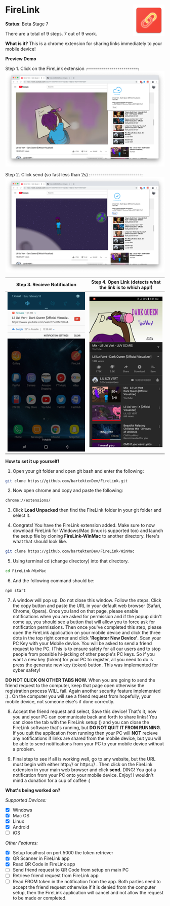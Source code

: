# FireLink <img src="images/web_hi_res_512.png" width="100px" height="100px" align="right"/>

**Status**: Beta Stage 7

There are a total of 9 steps. 7 out of 9 work.

**What is it?** This is a chrome extension for sharing links immediately to your mobile device!

**Preview Demo**

Step 1. Click on the FireLink extension
:-------------------------:
![](images/ext1.png)

Step 2. Click send (so fast less than 2s)
:-------------------------:
![](images/ext2.png)

Step 3. Recieve Notification       |  Step 4. Open Link (detects what the link is to which app!)
:-------------------------:|:-------------------------:
![](images/phonepreview.jpg)  |  ![](images/previewautolaunch.jpg)

**How to set it up yourself!** 

1. Open your git folder and open git bash and enter the following:

```sh
git clone https://github.com/bartektenDev/FireLink.git
```

2. Now open chrome and copy and paste the following:

```sh
chrome://extensions/
```
3. Click **Load Unpacked** then find the FireLink folder in your git folder and
select it.

4. Congrats! You have the FireLink extension added. Make sure to now download FireLink
for Windows/Mac (linux is supported too) and launch the setup file by cloning
**FireLink-WinMac** to another directory. Here's what that should look like.

```sh
git clone https://github.com/bartektenDev/FireLink-WinMac
```

5. Using terminal cd (change directory) into that directory. 

```sh
cd FireLink-WinMac
```

6. And the following command should be:

```sh
npm start
```

7. A window will pop up. Do not close this window. Follow the steps. Click
the copy button and paste the URL in your default web browser (Safari, Chrome, Opera).
Once you land on that page, please enable notifications when you are asked
for permission and if the popup didn't come up, you should see a button that
will allow you to force ask for notification permissions. Then once you've completed
this step, please open the FireLink application on your mobile device and 
click the three dots in the top right corner and click **'Register New Device'**.
Scan your PC Key with your Mobile device. You will be asked to send a friend
request to the PC. (This is to ensure safety for all our users and to stop
people from possible hi-jacking of other people's PC keys. So if you want a
new key (token) for your PC to register, all you need to do is press the
generate new key (token) button. This was implemented for cyber safety!

**DO NOT CLICK ON OTHER TABS NOW.** 
When you are going to send the friend request to the computer, keep that
page open otherwise the registration process WILL fail. Again another security
feature implemented :) . On the computer you will see a friend request from
hopefully, your mobile device, not someone else's if done correctly.

8. Accept the friend request and select, Save this device! That's it,
now you and your PC can communicate back and forth to share links! You
can close the tab with the FireLink setup () and you can close the 
FireLink software that's running, but **DO NOT QUIT IT FROM RUNNING**.
If you quit the application from running then your PC will **NOT** recieve
any notifications if links are shared from the mobile device, but you
will be able to send notifications from your PC to your mobile device 
without a problem.

9. Final step to see if all is working well, go to any website, but the
URL must begin with either http:// or https:// . Then click on the FireLink
extension in your main web browser and click **send**. DING! You got a notification
from your PC onto your mobile device. Enjoy! I wouldn't mind a donation
for a cup of coffee :)


**What's being worked on?**

*Supported Devices:*
- [X] Windows
- [X] Mac OS
- [X] Linux
- [X] Android
- [ ] iOS

*Other Features:*
- [X] Setup localhost on port 5000 the token retriever
- [X] QR Scanner in FireLink app
- [X] Read QR Code in FireLink app
- [ ] Send friend request to QR Code from setup on main PC
- [ ] Retrieve friend request from FireLink app
- [ ] Read FROM token in the notification from the app. Both parties need to accept the
friend request otherwise if it is denied from the computer setup, then the FireLink
application will cancel and not allow the request to be made or completed.
